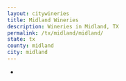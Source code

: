 ```yaml
---
layout: citywineries
title: Midland Wineries
description: Wineries in Midland, TX
permalink: /tx/midland/midland/
state: tx
county: midland
city: midland
---
```

-
